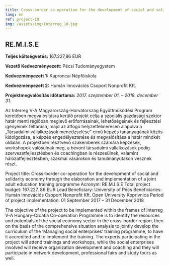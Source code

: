 ```yaml
---
title: Cross-border co-operation for the development of social and solidarity economy through the elaboration and implementation of a joint adult education training programme
lang: en
ref: project-10
img: /assets/img/Interreg_10.jpg
---
```


## RE.M.I.S.E

__Teljes költségvetés:__ 167.227,86 EUR

__Vezető Kedvezményezett:__ Pécsi Tudományegyetem

__Kedvezményezett 1:__ Kaproncai Népfőiskola

__Kedvezményezett 2:__ Humán Innovációs Csoport Nonprofit Kft.

__Projektmegvalósítás időtartama:__ _2017. szeptember 01. – 2018. december 31._

Az Interreg V-A Magyarország-Horvátország Együttműködési Program keretében megvalósításra kerülő projekt célja a szociális gazdasági szektor határ menti régióban meglevő erőforrásainak, lehetőségeinek és fejlesztési igényeinek feltárása, majd az átfogó helyzetfelmérésen alapulva a „Társadalmi vállalkozások menedzselése” című képzés tananyagának közös kidolgozása, a képzés engedélyeztetése és megvalósítása a határ mindkét oldalán. A projektben résztvevő szakemberek számára képzések, workshopok valósulnak meg, a bevont társadalmi vállalkozások pedig szervezetfejlesztésben és coachingban is részesülnek, valamint hálózatfejlesztésben, szakmai vásárokon és tanulmányutakon vesznek részt.


Project title: Cross-border co-operation for the development of social and solidarity economy through the elaboration and implementation of a joint adult education training programme
Acronym: RE.M.I.S.E
Total project budget: 167.227, 86 EUR
Lead Beneficiary: University of Pécs
Beneficiaries: Humán Innovációs Csoport Nonprofit Kft.
                    	Open University Koprivnica
Period of project implementation: 01 September 2017 – 31 December 2018

The objective of the project to be implemented within the frames of Interreg V-A Hungary-Croatia Co-operation Programme is to identify the resources and potentials of the social economy sector in the cross-border region, then on the basis of the comprehensive situation analysis to jointly develop the curriculum of the ’Managing social enterprises’ training programme, to have it accredited and to implement the training. The experts participating in the project will attend trainings and workshops, while the social enterprises involved will receive organization development and coaching and they will participate in network development, professional fairs and study tours as well.
